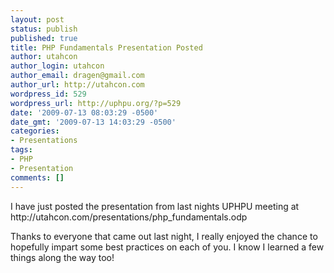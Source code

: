 ```yaml
---
layout: post
status: publish
published: true
title: PHP Fundamentals Presentation Posted
author: utahcon
author_login: utahcon
author_email: dragen@gmail.com
author_url: http://utahcon.com
wordpress_id: 529
wordpress_url: http://uphpu.org/?p=529
date: '2009-07-13 08:03:29 -0500'
date_gmt: '2009-07-13 14:03:29 -0500'
categories:
- Presentations
tags:
- PHP
- Presentation
comments: []
---
```

<p>I have just posted the presentation from last nights UPHPU meeting at http://utahcon.com/presentations/php_fundamentals.odp</p>
<p>Thanks to everyone that came out last night, I really enjoyed the chance to hopefully impart some best practices on each of you. I know I learned a few things along the way too!</p>
